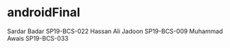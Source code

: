 # androidFinal 

Sardar Badar SP19-BCS-022
Hassan Ali Jadoon SP19-BCS-009
Muhammad Awais SP19-BCS-033
